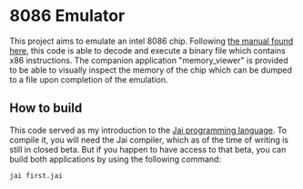 # 8086 Emulator
This project aims to emulate an intel 8086 chip. Following [the manual found here](https://edge.edx.org/c4x/BITSPilani/EEE231/asset/8086_family_Users_Manual_1_.pdf), this code is able to decode and execute a binary file which contains x86 instructions. The companion application "memory_viewer" is provided to be able to visually inspect the memory of the chip which can be dumped to a file upon completion of the emulation.

## How to build
This code served as my introduction to the [Jai programming language](https://github.com/BSVino/JaiPrimer/blob/master/JaiPrimer.md). To compile it, you will need the Jai compiler, which as of the time of writing is still in closed beta. But if you happen to have access to that beta, you can build both applications by using the following command: 
```shell
jai first.jai
```
